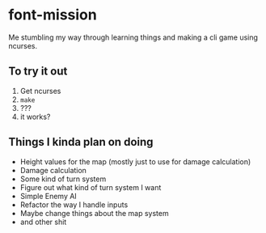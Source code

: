 # font-mission
Me stumbling my way through learning things and making a cli game using ncurses.

## To try it out

1. Get ncurses
2. `make`
3. ???
4. it works?

## Things I kinda plan on doing

* Height values for the map (mostly just to use for damage calculation)
* Damage calculation
* Some kind of turn system
* Figure out what kind of turn system I want
* Simple Enemy AI
* Refactor the way I handle inputs
* Maybe change things about the map system
* and other shit
